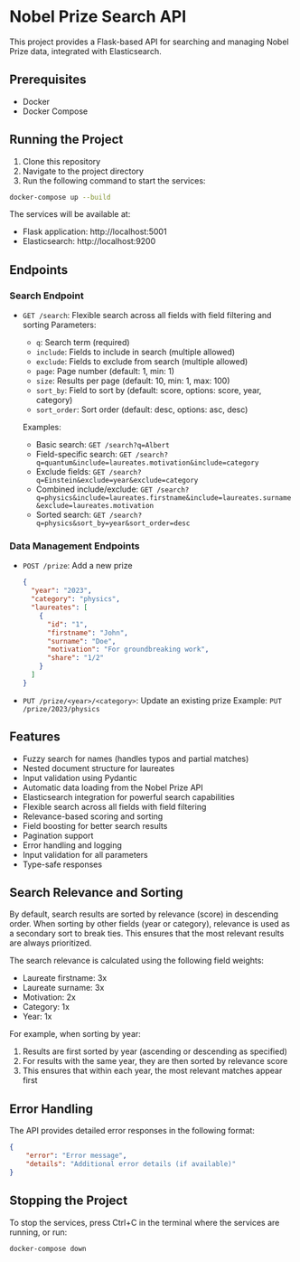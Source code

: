 # Nobel Prize Search API

This project provides a Flask-based API for searching and managing Nobel Prize data, integrated with Elasticsearch.

## Prerequisites

- Docker
- Docker Compose

## Running the Project

1. Clone this repository
2. Navigate to the project directory
3. Run the following command to start the services:

```bash
docker-compose up --build
```

The services will be available at:
- Flask application: http://localhost:5001
- Elasticsearch: http://localhost:9200

## Endpoints

### Search Endpoint

- `GET /search`: Flexible search across all fields with field filtering and sorting
  Parameters:
  - `q`: Search term (required)
  - `include`: Fields to include in search (multiple allowed)
  - `exclude`: Fields to exclude from search (multiple allowed)
  - `page`: Page number (default: 1, min: 1)
  - `size`: Results per page (default: 10, min: 1, max: 100)
  - `sort_by`: Field to sort by (default: score, options: score, year, category)
  - `sort_order`: Sort order (default: desc, options: asc, desc)
  
  Examples:
  - Basic search: `GET /search?q=Albert`
  - Field-specific search: `GET /search?q=quantum&include=laureates.motivation&include=category`
  - Exclude fields: `GET /search?q=Einstein&exclude=year&exclude=category`
  - Combined include/exclude: `GET /search?q=physics&include=laureates.firstname&include=laureates.surname&exclude=laureates.motivation`
  - Sorted search: `GET /search?q=physics&sort_by=year&sort_order=desc`

### Data Management Endpoints

- `POST /prize`: Add a new prize
  ```json
  {
    "year": "2023",
    "category": "physics",
    "laureates": [
      {
        "id": "1",
        "firstname": "John",
        "surname": "Doe",
        "motivation": "For groundbreaking work",
        "share": "1/2"
      }
    ]
  }
  ```

- `PUT /prize/<year>/<category>`: Update an existing prize
  Example: `PUT /prize/2023/physics`

## Features

- Fuzzy search for names (handles typos and partial matches)
- Nested document structure for laureates
- Input validation using Pydantic
- Automatic data loading from the Nobel Prize API
- Elasticsearch integration for powerful search capabilities
- Flexible search across all fields with field filtering
- Relevance-based scoring and sorting
- Field boosting for better search results
- Pagination support
- Error handling and logging
- Input validation for all parameters
- Type-safe responses

## Search Relevance and Sorting

By default, search results are sorted by relevance (score) in descending order. When sorting by other fields (year or category), relevance is used as a secondary sort to break ties. This ensures that the most relevant results are always prioritized.

The search relevance is calculated using the following field weights:
- Laureate firstname: 3x
- Laureate surname: 3x
- Motivation: 2x
- Category: 1x
- Year: 1x

For example, when sorting by year:
1. Results are first sorted by year (ascending or descending as specified)
2. For results with the same year, they are then sorted by relevance score
3. This ensures that within each year, the most relevant matches appear first

## Error Handling

The API provides detailed error responses in the following format:
```json
{
    "error": "Error message",
    "details": "Additional error details (if available)"
}
```

## Stopping the Project

To stop the services, press Ctrl+C in the terminal where the services are running, or run:

```bash
docker-compose down
``` 

